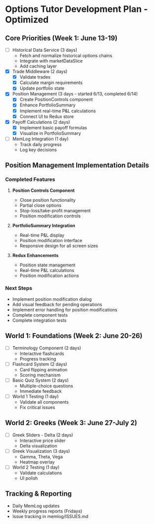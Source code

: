 # Options Tutor Development Plan - Optimized

## Core Priorities (Week 1: June 13-19)
- [ ] Historical Data Service (3 days)
  - Fetch and normalize historical options chains
  - Integrate with marketDataSlice
  - Add caching layer
- [x] Trade Middleware (2 days)
  - [x] Validate trades
  - [x] Calculate margin requirements
  - [x] Update portfolio state
- [x] Position Management (3 days - started 6/13, completed 6/14)
  - [x] Create PositionControls component
  - [x] Enhance PortfolioSummary
  - [x] Implement real-time P&L calculations
  - [x] Connect UI to Redux store
- [x] Payoff Calculations (2 days)
  - [x] Implement basic payoff formulas
  - [x] Visualize in PortfolioSummary
- [ ] MemLog Integration (1 day)
  - Track daily progress
  - Log key decisions

## Position Management Implementation Details

### Completed Features
1. **Position Controls Component**
   - Close position functionality
   - Partial close options
   - Stop-loss/take-profit management
   - Position modification controls

2. **PortfolioSummary Integration**
   - Real-time P&L display
   - Position modification interface
   - Responsive design for all screen sizes

3. **Redux Enhancements**
   - Position state management
   - Real-time P&L calculations
   - Position modification actions

### Next Steps
- Implement position modification dialog
- Add visual feedback for pending operations
- Implement error handling for position modifications
- Complete component tests
- Complete integration tests

## World 1: Foundations (Week 2: June 20-26)
- [ ] Terminology Component (2 days)
  - Interactive flashcards
  - Progress tracking
- [ ] Flashcard System (2 days)
  - Card flipping animation
  - Scoring mechanism
- [ ] Basic Quiz System (2 days)
  - Multiple-choice questions
  - Immediate feedback
- [ ] World 1 Testing (1 day)
  - Validate all components
  - Fix critical issues

## World 2: Greeks (Week 3: June 27-July 2)
- [ ] Greek Sliders - Delta (2 days)
  - Interactive price slider
  - Delta visualization
- [ ] Greek Visualization (3 days)
  - Gamma, Theta, Vega
  - Heatmap overlay
- [ ] World 2 Testing (1 day)
  - Validate calculations
  - UI polish

## Tracking & Reporting
- Daily MemLog updates
- Weekly progress reports (Fridays)
- Issue tracking in memlog/ISSUES.md
